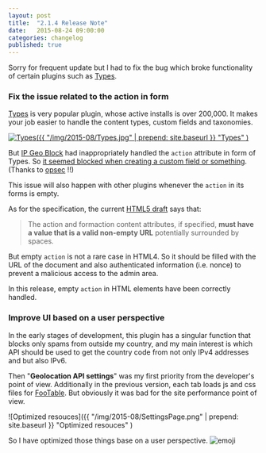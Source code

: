 ```yaml
---
layout: post
title:  "2.1.4 Release Note"
date:   2015-08-24 09:00:00
categories: changelog
published: true
---
```


Sorry for frequent update but I had to fix the bug which broke functionality of 
certain plugins such as [Types][Types].

<!--more-->

### Fix the issue related to the action in form ###

[Types][Types] is very popular plugin, whose active installs is over 200,000.
It makes your job easier to handle the content types, custom fields and 
taxonomies.

[![Types]({{ "/img/2015-08/Types.jpg" | prepend: site.baseurl }}
  "Types"
)][Types]

But [IP Geo Block][IP-Geo-Block] had inappropriately handled the `action` 
attribute in form of Types. So [it seemed blocked when creating a custom field 
or something][forum]. (Thanks to [opsec][opsec] !!)

This issue will also happen with other plugins whenever the `action` in its 
forms is empty.

As for the specification, the current [HTML5 draft][html5-draft] says that:

> The action and formaction content attributes, if specified, **must have a 
> value that is a valid non-empty URL** potentially surrounded by spaces.

But empty `action` is not a rare case in HTML4. So it should be filled with the 
URL of the document and also authenticated information (i.e. nonce) to prevent 
a malicious access to the admin area.

In this release, empty `action` in HTML elements have been correctly handled.

### Improve UI based on a user perspective ###

In the early stages of development, this plugin has a singular function that 
blocks only spams from outside my country, and my main interest is which API 
should be used to get the country code from not only IPv4 addresses and but 
also IPv6.

Then "**Geolocation API settings**" was my first priority from the developer's 
point of view. Additionally in the previous version, each tab loads js and css 
files for [FooTable][FooTable]. But obviously it was bad for the site 
performance point of view.

![Optimized resouces]({{ "/img/2015-08/SettingsPage.png" | prepend: site.baseurl }}
 "Optimized resouces"
)

So I have optimized those things base on a user perspective.
<span class="emoji">
![emoji](https://assets-cdn.github.com/images/icons/emoji/unicode/1f370.png)
</span>

[IP-Geo-Block]: https://wordpress.org/plugins/ip-geo-block/ "WordPress › IP Geo Block « WordPress Plugins"
[Types]: https://wordpress.org/plugins/types/ "WordPress › Types « WordPress Plugins"
[forum]: https://wordpress.org/support/topic/blocks-saves-in-types-or-any-plugins-from-wp-typescom "WordPress › Support » Blocks saves in Types or any plugins from wp-types.com"
[opsec]: https://wordpress.org/support/profile/opsec "WordPress › Support » opsec"
[html5-draft]: http://www.w3.org/html/wg/drafts/html/master/semantics.html#attr-fs-action "4 The elements of HTML | HTML 5.1 Nightly"
[FooTable]: http://fooplugins.com/plugins/footable-jquery/ "FooTable - jQuery Plugin for Resposive Tables"
